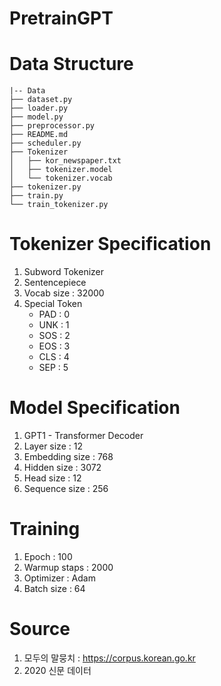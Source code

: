 # PretrainGPT

# Data Structure
```
|-- Data
├── dataset.py
├── loader.py
├── model.py
├── preprocessor.py
├── README.md
├── scheduler.py
├── Tokenizer
│   ├── kor_newspaper.txt
│   ├── tokenizer.model
│   └── tokenizer.vocab
├── tokenizer.py
├── train.py
└── train_tokenizer.py

```

# Tokenizer Specification
  1. Subword Tokenizer
  2. Sentencepiece
  3. Vocab size : 32000
  4. Special Token
      * PAD : 0
      * UNK : 1
      * SOS : 2
      * EOS : 3
      * CLS : 4
      * SEP : 5


# Model Specification
  1. GPT1 - Transformer Decoder
  2. Layer size : 12
  3. Embedding size : 768
  4. Hidden size : 3072
  5. Head size : 12
  6. Sequence size : 256

# Training 
  1. Epoch : 100
  2. Warmup staps : 2000
  3. Optimizer : Adam
  4. Batch size : 64

# Source
  1. 모두의 말뭉치 : https://corpus.korean.go.kr
  2. 2020 신문 데이터
